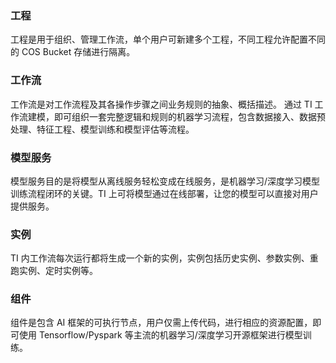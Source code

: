 ### 工程
工程是用于组织、管理工作流，单个用户可新建多个工程，不同工程允许配置不同的 COS Bucket 存储进行隔离。

### 工作流
工作流是对工作流程及其各操作步骤之间业务规则的抽象、概括描述。 通过 TI 工作流建模，即可组织一套完整逻辑和规则的机器学习流程，包含数据接入、数据预处理、特征工程、模型训练和模型评估等流程。

### 模型服务
模型服务目的是将模型从离线服务轻松变成在线服务，是机器学习/深度学习模型训练流程闭环的关键。TI 上可将模型通过在线部署，让您的模型可以直接对用户提供服务。

### 实例
TI 内工作流每次运行都将生成一个新的实例，实例包括历史实例、参数实例、重跑实例、定时实例等。

### 组件
组件是包含 AI 框架的可执行节点，用户仅需上传代码，进行相应的资源配置，即可使用 Tensorflow/Pyspark 等主流的机器学习/深度学习开源框架进行模型训练。

